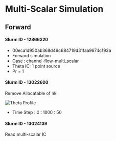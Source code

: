 # Multi-Scalar Simulation
## Forward
#### Slurm ID - 12866320
* 00eca1d950ab368d49c684719d31faa9674c193a
* Forward simulation
* Case : channel-flow-multi_scalar 
* Theta IC: 1 point source
* Pr = 1

#### Slurm ID - 13022600
Remove Allocatable of nk

![Theta Profile](imgs/13022600.gif)
* Time Step : 0 : 1000 : 50

#### Slurm ID - 13024139
Read multi-scalar IC

